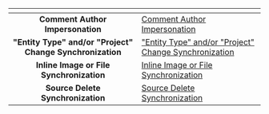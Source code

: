 <table data-view="cards" data-full-width="false">
  <thead>
    <tr>
      <th align="center" data-card-cover></th>
      <th data-hidden data-card-target data-type="content-ref"></th>
    </tr>
  </thead>
  <tbody>
    <tr>
      <td align="center"><strong>Comment Author Impersonation</strong></td>
      <td><a href="comment-author-impersonation.md">Comment Author Impersonation</a></td>
    </tr>
    <tr>
      <td align="center"><strong>"Entity Type" and/or "Project" Change Synchronization</strong></td>
      <td><a href="entity-move-synchronization.md">"Entity Type" and/or "Project" Change Synchronization</a></td>
    </tr>
    <tr>
      <td align="center"><strong>Inline Image or File Synchronization</strong></td>
      <td><a href="inline-image-sync-behaviour.md">Inline Image or File Synchronization</a></td>
    </tr>
    <tr>
      <td align="center"><strong>Source Delete Synchronization</strong></td>
      <td><a href="source-delete-synchronization.md">Source Delete Synchronization</a></td>
    </tr>
  </tbody>
</table>
